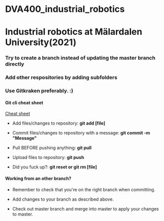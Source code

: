 # DVA400_industrial_robotics
# Industrial robotics at Mälardalen University(2021)

### Try to create a branch instead of updating the master branch directly

### Add other respositories by adding subfolders

### Use Gitkraken preferably. :)

#### Git cli cheat sheet
[Cheat sheet](https://education.github.com/git-cheat-sheet-education.pdf)

* Add files/changes to repository: __git add [file]__ 

* Commit files/changes to repository with a message: __git commit -m "Message"__

* Pull BEFORE pushing anything: __git pull__

* Upload files to repository: __git push__

* Did you fuck up?: __git reset or git rm [file]__

#### Working from an other branch?

* Remember to check that you're on the right branch when committing.

* Add changes to your branch as described above.

* Check out master branch and merge <your branch> into master to apply your changes to master. 